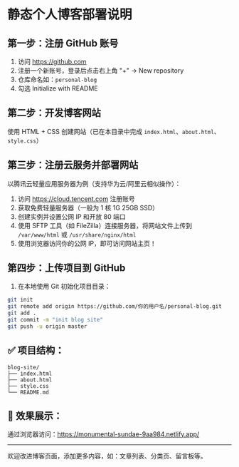 # 静态个人博客部署说明

## 第一步：注册 GitHub 账号

1. 访问 https://github.com
2. 注册一个新账号，登录后点击右上角 "+" → New repository
3. 仓库命名如：`personal-blog`
4. 勾选 Initialize with README

## 第二步：开发博客网站

使用 HTML + CSS 创建网站（已在本目录中完成 `index.html`、`about.html`、`style.css`）

## 第三步：注册云服务并部署网站

以腾讯云轻量应用服务器为例（支持华为云/阿里云相似操作）：

1. 访问 https://cloud.tencent.com 注册账号
2. 获取免费轻量服务器（一般为 1 核 1G 25GB SSD）
3. 创建实例并设置公网 IP 和开放 80 端口
4. 使用 SFTP 工具（如 FileZilla）连接服务器，将网站文件上传到 `/var/www/html` 或 `/usr/share/nginx/html`
5. 使用浏览器访问你的公网 IP，即可访问网站主页！

## 第四步：上传项目到 GitHub

1. 在本地使用 Git 初始化项目目录：

```bash
git init
git remote add origin https://github.com/你的用户名/personal-blog.git
git add .
git commit -m "init blog site"
git push -u origin master
```

## ✅ 项目结构：

```
blog-site/
├── index.html
├── about.html
├── style.css
└── README.md
```

## 📢 效果展示：

通过浏览器访问：https://monumental-sundae-9aa984.netlify.app/

---

欢迎改进博客页面，添加更多内容，如：文章列表、分类页、留言板等。

